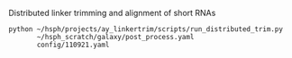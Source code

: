 Distributed linker trimming and alignment of short RNAs

    python ~/hsph/projects/ay_linkertrim/scripts/run_distributed_trim.py
           ~/hsph_scratch/galaxy/post_process.yaml
           config/110921.yaml
